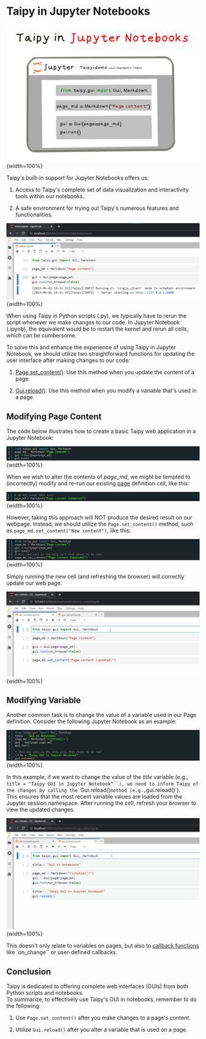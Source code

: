 # Taipy in Jupyter Notebooks

![Taipy GUI in Jupyter Notebooks](jupyter_notebooks_1.png){width=100%}

Taipy's built-in support for Jupyter Notebooks offers us:

1. Access to Taipy's complete set of data visualization and interactivity tools within our
notebooks.

2. A safe environment for trying out Taipy's numerous features and functionalities.

![Taipy GUI in Jupyter Notebooks](jupyter_notebooks_2.png){width=100%}

When using Taipy in Python scripts (.py), we typically have to rerun the script whenever we make
changes to our code. In Jupyter Notebook (.ipynb), the equivalent would be to restart the kernel
and rerun all cells, which can be cumbersome.

To solve this and enhance the experience of using Taipy in Jupyter Notebook, we should utilize two straightforward functions for updating the user interface after making changes to our code:

1. [Page.set_content()](../../manuals/reference/taipy.gui.Page/#taipy.gui.page.Page.set_content):
   Use this method when you update the content of a page.
    
2. [Gui.reload()](../../manuals/reference/taipy.gui.Gui/#taipy.gui.gui.Gui.reload): Use this
   method when you modify a variable that's used in a page.

## Modifying Page Content

The code below illustrates how to create a basic Taipy web application in a Jupyter Notebook:

![Modifying Page Content](jupyter_notebooks_3.png){width=100%}

When we wish to alter the contents of *page_md*, we might be tempted to (incorrectly) modify and
re-run our existing [page](../../manuals/reference/taipy.gui.Page/) definition cell, like this:

![Modifying Page Content](jupyter_notebooks_4.png){width=100%}

However, taking this approach will NOT produce the desired result on our webpage. Instead, we
should utilize the `Page.set_content()` method, such as `page_md.set_content("New content")`, like
this:

![Modifying Page Content](jupyter_notebooks_5.png){width=100%}

Simply running the new cell (and refreshing the browser) will correctly update our web page.

![Modifying Page Content](notebook_set_content_no_browser.gif){width=100%}

## Modifying Variable

Another common task is to change the value of a variable used in our Page definition. Consider the
following Jupyter Notebook as an example:

![Modifying Variable](jupyter_notebooks_6.png){width=100%}

In this example, if we want to change the value of the *title* variable (e.g.,
`title = "Taipy GUI in Jupyter Notebook"``), we need to inform Taipy of the changes by calling
the `Gui.reload()` method (e.g., `gui.reload()`).<br/>
This ensures that the most recent variable values are loaded from the Jupyter session namespace.
After running the cell, refresh your browser to view the updated changes.

![Modifying Variable](notebook_gui_reload.gif){width=100%}

This doesn't only relate to variables on pages, but also to
[callback functions](../../manuals/gui/callbacks/) like `on_change`` or user-defined callbacks.

## Conclusion

Taipy is dedicated to offering complete web interfaces (GUIs) from both Python scripts and
notebooks.<br/>
To summarize, to effectively use Taipy's GUI in notebooks, remember to do the following:

1. Use `Page.set_content()` after you make changes to a page's content.

2. Utilize `Gui.reload()` after you alter a variable that is used on a page.
